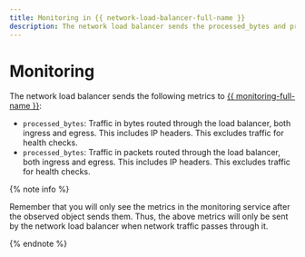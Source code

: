 ```yaml
---
title: Monitoring in {{ network-load-balancer-full-name }}
description: The network load balancer sends the processed_bytes and processed_packets metrics.
---
```


# Monitoring

The network load balancer sends the following metrics to [{{ monitoring-full-name }}](../../monitoring/concepts/index.md):
* `processed_bytes`: Traffic in bytes routed through the load balancer, both ingress and egress. This includes IP headers. This excludes traffic for health checks.
* `processed_bytes`: Traffic in packets routed through the load balancer, both ingress and egress. This includes IP headers. This excludes traffic for health checks.

{% note info %}

Remember that you will only see the metrics in the monitoring service after the observed object sends them. Thus, the above metrics will only be sent by the network load balancer when network traffic passes through it.

{% endnote %}
